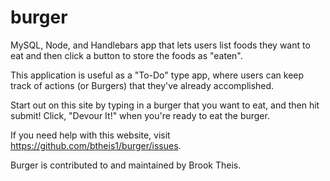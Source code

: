 # burger
MySQL, Node, and Handlebars app that lets users list foods they want to eat and then click a button to store the foods as "eaten". 

This application is useful as a "To-Do" type app, where users can keep track of actions (or Burgers) that they've already accomplished. 

Start out on this site by typing in a burger that you want to eat, and then hit submit! Click, "Devour It!" when you're ready to eat the burger. 

If you need help with this website, visit https://github.com/btheis1/burger/issues. 

Burger is contributed to and maintained by Brook Theis. 